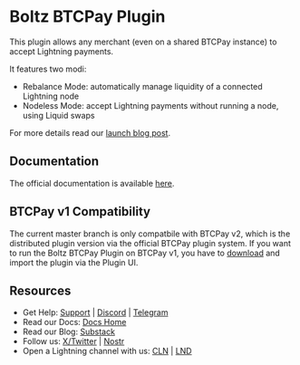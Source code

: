 # Boltz BTCPay Plugin

This plugin allows any merchant (even on a shared BTCPay instance) to accept Lightning payments.

It features two modi:
- Rebalance Mode: automatically manage liquidity of a connected Lightning node
- Nodeless Mode: accept Lightning payments without running a node, using Liquid swaps

For more details read our [launch blog post](https://blog.boltz.exchange/p/launching-the-boltz-btcpay-plugin).

## Documentation

The official documentation is available [here](https://docs.boltz.exchange/v/boltz-btcpay-plugin).

## BTCPay v1 Compatibility

The current master branch is only compatbile with BTCPay v2, which is the distributed plugin version via the official BTCPay plugin system. If you want to run the Boltz BTCPay Plugin on BTCPay v1, you have to [download](https://github.com/BoltzExchange/boltz-btcpay-plugin/releases) and import the plugin via the Plugin UI.

## Resources

* Get Help: [Support](https://support.boltz.exchange/hc/center) | [Discord](https://discord.gg/QBvZGcW) | [Telegram](https://t.me/boltzhq)
* Read our Docs: [Docs Home](https://docs.boltz.exchange/)
* Read our Blog: [Substack](https://blog.boltz.exchange/)
* Follow us: [X/Twitter](https://twitter.com/Boltzhq) | [Nostr](https://snort.social/p/npub1psm37hke2pmxzdzraqe3cjmqs28dv77da74pdx8mtn5a0vegtlas9q8970)
* Open a Lightning channel with us: [CLN](https://amboss.space/node/02d96eadea3d780104449aca5c93461ce67c1564e2e1d73225fa67dd3b997a6018) | [LND](https://amboss.space/node/026165850492521f4ac8abd9bd8088123446d126f648ca35e60f88177dc149ceb2)
